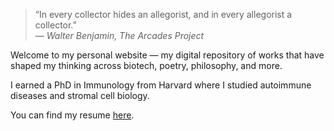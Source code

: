 > “In every collector hides an allegorist, and in every allegorist a collector.”  
> — *Walter Benjamin, The Arcades Project*



Welcome to my personal website — my digital repository of works that have shaped my thinking across biotech, poetry, philosophy, and more.

I earned a PhD in Immunology from Harvard where I studied autoimmune diseases and stromal cell biology.  

You can find my resume [here](#).
